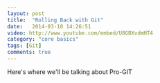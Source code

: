 ```yaml
---
layout: post
title:  "Rolling Back with Git"
date:   2014-03-10 14:26:51
video: http://www.youtube.com/embed/U8GBXvdmHT4
category: "core basics"
tags: [Git] 
comments: true
---
```


Here's where we'll be talking about Pro-GIT
